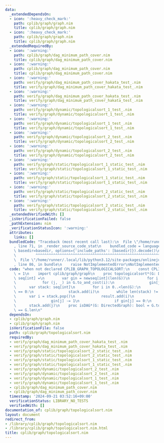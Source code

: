 ```yaml
---
data:
  _extendedDependsOn:
  - icon: ':heavy_check_mark:'
    path: cplib/graph/graph.nim
    title: cplib/graph/graph.nim
  - icon: ':heavy_check_mark:'
    path: cplib/graph/graph.nim
    title: cplib/graph/graph.nim
  _extendedRequiredBy:
  - icon: ':warning:'
    path: cplib/graph/dag_minimum_path_cover.nim
    title: cplib/graph/dag_minimum_path_cover.nim
  - icon: ':warning:'
    path: cplib/graph/dag_minimum_path_cover.nim
    title: cplib/graph/dag_minimum_path_cover.nim
  - icon: ':warning:'
    path: verify/graph/dag_minimum_path_cover_hakata_test_.nim
    title: verify/graph/dag_minimum_path_cover_hakata_test_.nim
  - icon: ':warning:'
    path: verify/graph/dag_minimum_path_cover_hakata_test_.nim
    title: verify/graph/dag_minimum_path_cover_hakata_test_.nim
  - icon: ':warning:'
    path: verify/graph/dynamic/topologicalsort_1_test_.nim
    title: verify/graph/dynamic/topologicalsort_1_test_.nim
  - icon: ':warning:'
    path: verify/graph/dynamic/topologicalsort_1_test_.nim
    title: verify/graph/dynamic/topologicalsort_1_test_.nim
  - icon: ':warning:'
    path: verify/graph/dynamic/topologicalsort_2_test_.nim
    title: verify/graph/dynamic/topologicalsort_2_test_.nim
  - icon: ':warning:'
    path: verify/graph/dynamic/topologicalsort_2_test_.nim
    title: verify/graph/dynamic/topologicalsort_2_test_.nim
  - icon: ':warning:'
    path: verify/graph/static/topologicalsort_1_static_test_.nim
    title: verify/graph/static/topologicalsort_1_static_test_.nim
  - icon: ':warning:'
    path: verify/graph/static/topologicalsort_1_static_test_.nim
    title: verify/graph/static/topologicalsort_1_static_test_.nim
  - icon: ':warning:'
    path: verify/graph/static/topologicalsort_2_static_test_.nim
    title: verify/graph/static/topologicalsort_2_static_test_.nim
  - icon: ':warning:'
    path: verify/graph/static/topologicalsort_2_static_test_.nim
    title: verify/graph/static/topologicalsort_2_static_test_.nim
  _extendedVerifiedWith: []
  _isVerificationFailed: false
  _pathExtension: nim
  _verificationStatusIcon: ':warning:'
  attributes:
    links: []
  bundledCode: "Traceback (most recent call last):\n  File \"/home/runner/.local/lib/python3.12/site-packages/onlinejudge_verify/documentation/build.py\"\
    , line 71, in _render_source_code_stat\n    bundled_code = language.bundle(stat.path,\
    \ basedir=basedir, options={'include_paths': [basedir]}).decode()\n          \
    \         ^^^^^^^^^^^^^^^^^^^^^^^^^^^^^^^^^^^^^^^^^^^^^^^^^^^^^^^^^^^^^^^^^^^^^^^^^^^^^^^^^\n\
    \  File \"/home/runner/.local/lib/python3.12/site-packages/onlinejudge_verify/languages/nim.py\"\
    , line 86, in bundle\n    raise NotImplementedError\nNotImplementedError\n"
  code: "when not declared CPLIB_GRAPH_TOPOLOGICALSORT:\n    const CPLIB_GRAPH_TOPOLOGICALSORT*\
    \ = 1\n    import cplib/graph/graph\n    proc topologicalsort*(G: DirectedGraph):\
    \ seq[int] =\n        var gin = newseq[int](len(G))\n        for i in 0..<len(G):\n\
    \            for (j, _) in G.to_and_cost(i):\n                gin[j] += 1\n  \
    \      var stack: seq[int]\n        for i in 0..<len(G):\n            if gin[i]\
    \ == 0:\n                stack.add(i)\n        while len(stack) != 0:\n      \
    \      var i = stack.pop()\n            result.add(i)\n            for j in G[i]:\n\
    \                gin[j] -= 1\n                if gin[j] == 0:\n              \
    \      stack.add(j)\n    proc isDAG*(G: DirectedGraph): bool = G.topologicalsort.len\
    \ == G.len\n"
  dependsOn:
  - cplib/graph/graph.nim
  - cplib/graph/graph.nim
  isVerificationFile: false
  path: cplib/graph/topologicalsort.nim
  requiredBy:
  - verify/graph/dag_minimum_path_cover_hakata_test_.nim
  - verify/graph/dag_minimum_path_cover_hakata_test_.nim
  - verify/graph/static/topologicalsort_2_static_test_.nim
  - verify/graph/static/topologicalsort_2_static_test_.nim
  - verify/graph/static/topologicalsort_1_static_test_.nim
  - verify/graph/static/topologicalsort_1_static_test_.nim
  - verify/graph/dynamic/topologicalsort_2_test_.nim
  - verify/graph/dynamic/topologicalsort_2_test_.nim
  - verify/graph/dynamic/topologicalsort_1_test_.nim
  - verify/graph/dynamic/topologicalsort_1_test_.nim
  - cplib/graph/dag_minimum_path_cover.nim
  - cplib/graph/dag_minimum_path_cover.nim
  timestamp: '2024-09-21 03:52:16+09:00'
  verificationStatus: LIBRARY_NO_TESTS
  verifiedWith: []
documentation_of: cplib/graph/topologicalsort.nim
layout: document
redirect_from:
- /library/cplib/graph/topologicalsort.nim
- /library/cplib/graph/topologicalsort.nim.html
title: cplib/graph/topologicalsort.nim
---
```

